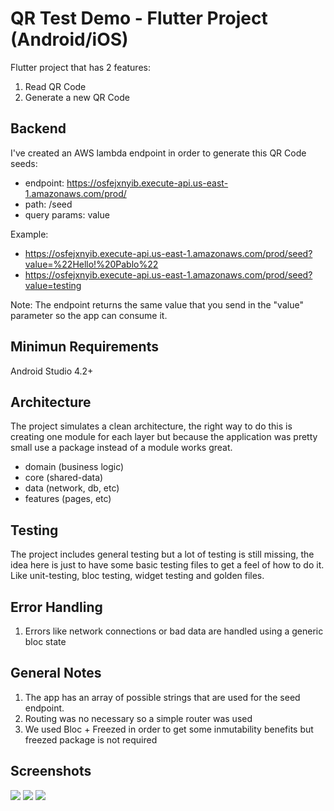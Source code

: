 # QR Test Demo - Flutter Project (Android/iOS)

Flutter project that has 2 features:
1. Read QR Code
2. Generate a new QR Code

## Backend
I've created an AWS lambda endpoint in order to generate this QR Code seeds:

* endpoint: https://osfejxnyib.execute-api.us-east-1.amazonaws.com/prod/
* path: /seed
* query params: value

Example:
* https://osfejxnyib.execute-api.us-east-1.amazonaws.com/prod/seed?value=%22Hello!%20Pablo%22
* https://osfejxnyib.execute-api.us-east-1.amazonaws.com/prod/seed?value=testing

Note: The endpoint returns the same value that you send in the "value" parameter so the app can consume it.

## Minimun Requirements
Android Studio 4.2+

## Architecture
The project simulates a clean architecture, the right way to do this is creating one module for each layer but because the application was pretty small use a package instead of a module works great.

- domain (business logic)
- core (shared-data)
- data (network, db, etc)
- features (pages, etc)

## Testing
The project includes general testing but a lot of testing is still missing, the idea here is just to have some basic testing files to get a feel of how to do it. Like unit-testing, bloc testing, widget testing and golden files.


## Error Handling
1. Errors like network connections or bad data are handled using a generic bloc state

## General Notes

1. The app has an array of possible strings that are used for the seed endpoint.
2. Routing was no necessary so a simple router was used
3. We used Bloc + Freezed in order to get some inmutability benefits but freezed package is not required

## Screenshots
![](https://github.com/pablopantaleon/qrcode_flutter_demo/blob/master/screenshots/1.jpg)
![](https://github.com/pablopantaleon/qrcode_flutter_demo/blob/master/screenshots/2.jpg)
![](https://github.com/pablopantaleon/qrcode_flutter_demo/blob/master/screenshots/3.jpg)
